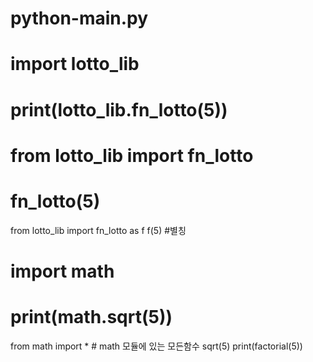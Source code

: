 # python-main.py
# import  lotto_lib
# print(lotto_lib.fn_lotto(5))
# from lotto_lib import fn_lotto
# fn_lotto(5)
from lotto_lib import fn_lotto as f
f(5) #별칭
# import math
# print(math.sqrt(5))
from math import  * # math 모듈에 있는 모든함수
sqrt(5)
print(factorial(5))
